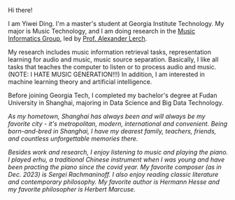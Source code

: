 Hi there!

I am Yiwei Ding. I'm a master's student at Georgia Institute Technology. My major is Music Technology, and I am doing research in the [Music Informatics Group](https://musicinformatics.gatech.edu/), led by [Prof. Alexander Lerch](https://www.alexanderlerch.com/).

My research includes music information retrieval tasks, representation learning for audio and music, music source separation. Basically, I like all tasks that teaches the computer to listen or to process audio and music.  (NOTE: I HATE MUSIC GENERATION!!!) In addition, I am interested in machine learning theory and artificial intelligence.

Before joining Georgia Tech, I completed my bachelor's degree at Fudan University in Shanghai, majoring in Data Science and Big Data Technology.

*As my hometown, Shanghai has always been and will always be my favorite city - it's metropolitan, modern, international and convenient. Being born-and-bred in Shanghai, I have my dearest family, teachers, friends, and countless unforgettable memories there.*

*Besides work and research, I enjoy listening to music and playing the piano. I played erhu, a traditional Chinese instrument when I was young and have been practing the piano since the covid year. My favorite composer (as in Dec. 2023) is Sergei Rachmaninoff. I also enjoy reading classic literature and contemporary philosophy. My favorite author is Hermann Hesse and my favorite philosopher is Herbert Marcuse.*